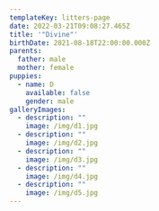 ```yaml
---
templateKey: litters-page
date: 2022-03-21T09:08:27.465Z
title: '"Divine"'
birthDate: 2021-08-18T22:00:00.000Z
parents:
  father: male
  mother: female
puppies:
  - name: D
    available: false
    gender: male
galleryImages:
  - description: ""
    image: /img/d1.jpg
  - description: ""
    image: /img/d2.jpg
  - description: ""
    image: /img/d3.jpg
  - description: ""
    image: /img/d4.jpg
  - description: ""
    image: /img/d5.jpg
---
```

